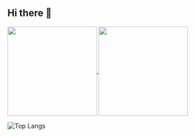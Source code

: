 ## Hi there 👋
<a href="https://github.com/anuraghazra/github-readme-stats">
  <img height=200 align="center" src="https://github-readme-stats.vercel.app/api?username=Euarno" />
</a>
<a href="https://github.com/anuraghazra/convoychat">
  <img height=200 align="center" src="https://github-readme-stats.vercel.app/api/top-langs?username=Euarno&layout=compact&langs_count=8&card_width=320" />
</a>

![Top Langs](https://github-readme-stats.vercel.app/api/top-langs/?username=Euarno)
